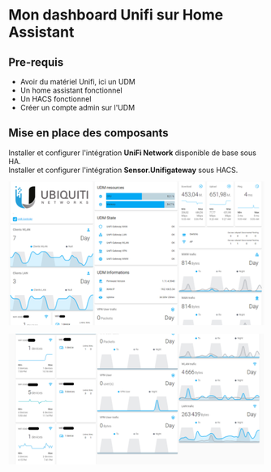 # Mon dashboard Unifi sur Home Assistant

## Pre-requis

- Avoir du matériel Unifi, ici un UDM
- Un home assistant fonctionnel
- Un HACS fonctionnel
- Créer un compte admin sur l'UDM 

## Mise en place des composants

Installer et configurer l'intégration **UniFi Network** disponible de base sous HA.  
Installer et configurer l'intégration **Sensor.Unifigateway** sous HACS.





![Image1](./screenshots/01.png)



![Image2](./screenshots/02.png)
